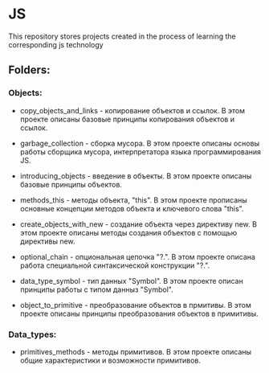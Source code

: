 # JS
This repository stores projects created in the process of learning the corresponding js technology

## Folders:

### Objects:


* copy_objects_and_links - копирование объектов и ссылок. В этом проекте описаны базовые принципы копирования объектов и ссылок.

* garbage_collection - сборка мусора. В этом проекте описаны основы работы сборщика мусора, интерпретатора языка программирования JS.

* introducing_objects - введение в объекты. В этом проекте описаны базовые принципы объектов.

* methods_this - методы объекта, "this". В этом проекте прописаны основные концепции методов объекта и ключевого слова "this".

* create_objects_with_new -   создание объекта через директиву new. В этом проекте описаны методы создания объектов с помощью директивы new.

* optional_chain - опциональная цепочка "?.". В этом проекте описана работа специальной синтаксической конструкции "?.".

* data_type_symbol - тип данных "Symbol". В этом проекте описан принципы работы с типом данныз "Symbol".

* object_to_primitive - преобразование объектов в прмитивы. В этом проекте описаны принципы преобразования объектов в примитивы.

### Data_types:

* primitives_methods - методы примитивов. В этом проекте описаны общие характеристики и возможности примитивов.
